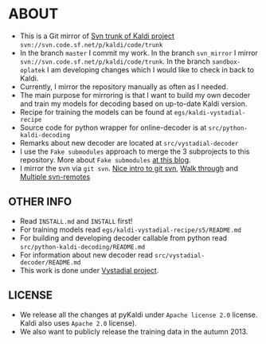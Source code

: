 ABOUT
=====
 * This is a Git mirror of [Svn trunk of Kaldi project](http://sourceforge.net/projects/kaldi/)
   `svn://svn.code.sf.net/p/kaldi/code/trunk`
 * In the branch `master` I commit my work. In the branch `svn_mirror` I mirror `svn://svn.code.sf.net/p/kaldi/code/trunk`. In the branch `sandbox-oplatek` I am developing changes which I would like to check in back to Kaldi.
 * Currently, I mirror the repository manually as often as I needed.
 * The main purpose for mirroring is that I want to build my own decoder and train my models for decoding based on up-to-date Kaldi version.
 * Recipe for training the models can be found at `egs/kaldi-vystadial-recipe`
 * Source code for python wrapper for online-decoder is at `src/python-kaldi-decoding` 
 * Remarks about new decoder are located at `src/vystadial-decoder`
 * I use the `Fake submodules` approach to merge the 3 subprojects to this repository. More about `Fake submodules` [at this blog](http://debuggable.com/posts/git-fake-submodules:4b563ee4-f3cc-4061-967e-0e48cbdd56cb).
 * I mirror the svn via `git svn`. [Nice intro to git svn](http://viget.com/extend/effectively-using-git-with-subversion), [Walk through](http://blog.shinetech.com/2009/02/17/my-git-svn-workflow/) and [Multiple svn-remotes](http://blog.shuningbian.net/2011/05/git-with-multiple-svn-remotes.html)

OTHER INFO
----------
 * Read `INSTALL.md` and `INSTALL` first!
 * For training models read `egs/kaldi-vystadial-recipe/s5/README.md`
 * For building and developing decoder callable from python read `src/python-kaldi-decoding/README.md`
 * For information about new decoder read `src/vystadial-decoder/README.md`
 * This work is done under [Vystadial project](https://sites.google.com/site/filipjurcicek/projects/vystadial).

LICENSE
--------
 * We release all the changes at pyKaldi under `Apache license 2.0` license. Kaldi also uses `Apache 2.0` license). 
 * We also want to publicly release the training data in the autumn 2013.
